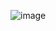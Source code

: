 ![image](https://github.com/jhsongok/Custom_YOLO8/assets/66316315/b14044e6-a957-4cdc-af22-734ba6e87e1b)
